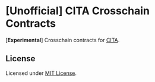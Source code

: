 # [Unofficial] CITA Crosschain Contracts

[**Experimental**] Crosschain contracts for [CITA][cita-repo-url].

[cita-repo-url]: https://github.com/cryptape/cita

## License

Licensed under [MIT License].

[MIT License]: LICENSE
